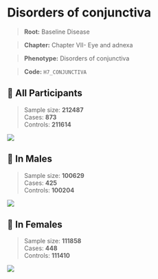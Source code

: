 # Disorders of conjunctiva

> **Root:** Baseline Disease  

> **Chapter:** Chapter VII- Eye and adnexa  

> **Phenotype:** Disorders of conjunctiva  

> **Code:** `H7_CONJUNCTIVA`

## 🧪 All Participants  
> Sample size: **212487**  
> Cases: **873**  
> Controls: **211614**
<img src="/Disease/Figures/ALL/Incidence/H7_CONJUNCTIVA.png"/>
<CsvTable src="/public/Disease/Data/ALL/Incidence/COX_H7_CONJUNCTIVA.csv" label="🔍 View full results" />

## 👨 In Males  
> Sample size: **100629**  
> Cases: **425**  
> Controls: **100204**
<img src="/Disease/Figures/Male/Incidence/H7_CONJUNCTIVA.png"/>
<CsvTable src="/public/Disease/Data/Male/Incidence/COX_H7_CONJUNCTIVA.csv" label="🔍 View full results" />

## 👩 In Females  
> Sample size: **111858**  
> Cases: **448**  
> Controls: **111410**
<img src="/Disease/Figures/Female/Incidence/H7_CONJUNCTIVA.png"/>
<CsvTable src="/public/Disease/Data/Female/Incidence/COX_H7_CONJUNCTIVA.csv" label="🔍 View full results" />
